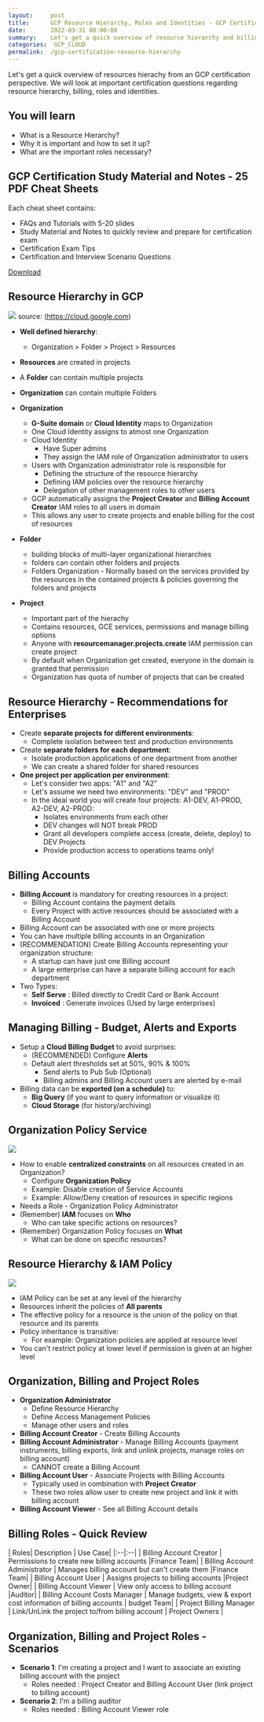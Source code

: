 ```yaml
---
layout:     post
title:      GCP Resource Hierarchy, Roles and Identities - GCP Certification Cheat Sheet
date:       2022-03-31 00:00:00
summary:    Let's get a quick overview of resource hierarchy and billing in google cloud and what roles, identities helps you setup the right hierachy for your google cloud workloads 
categories:  GCP_CLOUD
permalink:  /gcp-certification-resource-hierarchy
---
```


Let's get a quick overview of resources hierachy from an GCP certification perspective. We will look at important certification questions regarding resource hierarchy, billing, roles and identities.

## You will learn
- What is a Resource Hierarchy?
- Why it is important and how to set it up?
- What are the important roles necessary?

## GCP Certification Study Material and Notes - 25 PDF Cheat Sheets

Each cheat sheet contains:
- FAQs and Tutorials with 5-20 slides
- Study Material and Notes to quickly review and prepare for certification exam
- Certification Exam Tips
- Certification and Interview Scenario Questions

<div>
 <a href="https://links.in28minutes.com/cloud-in28minutes-teachable-free-link" target="_blank" class="button instagram">Download</a>
</div>

## Resource Hierarchy in GCP

![](./gcpimages/02-architecture/resource-hierarchy-overview.png)
source: (https://cloud.google.com)

- **Well defined hierarchy**:
	- Organization > Folder > Project > Resources
- **Resources** are created in projects
- A **Folder** can contain multiple projects
- **Organization** can contain multiple Folders

- **Organization** 
    - **G-Suite domain** or **Cloud Identity** maps to Organization
    - One Cloud Identity assigns to atmost one Organization
    - Cloud Identity
        - Have Super admins
        - They assign the IAM role of Organization administrator to users
    - Users with Organization administrator role is responsible for
        - Defining the structure of the resource hierarchy
        - Defining IAM policies over the resource hierarchy
        - Delegation of other management roles to other users
    - GCP automatically assigns the **Project Creator** and **Billing Account Creator** IAM roles to all users in domain
    - This allows any user to create projects and enable billing for the cost of resources
- **Folder**
    - building blocks of multi-layer organizational hierarchies
    - folders can contain other folders and projects
    - Folders Organization - Normally based on the services provided by the resources in the contained projects & policies governing the folders and projects
- **Project**
    - Important part of the hierachy
    - Contains resources, GCE services, permissions and manage billing options
    - Anyone with **resourcemanager.projects.create** IAM permission can create project
    - By default when Organization get created, everyone in the domain is granted that permission
    - Organization has quota of number of projects that can be created

## Resource Hierarchy - Recommendations for Enterprises

- Create **separate projects for different environments**:
	- Complete isolation between test and production environments
- Create **separate folders for each department**:
	- Isolate production applications of one department from another
	- We can create a shared folder for shared resources
- **One project per application per environment**: 
	- Let's consider two apps: "A1" and "A2"
	- Let's assume we need two environments: "DEV" and "PROD"
	- In the ideal world you will create four projects: A1-DEV, A1-PROD, A2-DEV, A2-PROD:
		- Isolates environments from each other
		- DEV changes will NOT break PROD
		- Grant all developers complete access (create, delete, deploy) to DEV Projects
		- Provide production access to operations teams only!

## Billing Accounts

- **Billing Account** is mandatory for creating resources in a project:
	- Billing Account contains the payment details
	- Every Project with active resources should be associated with a Billing Account
- Billing Account can be associated with one or more projects
- You can have multiple billing accounts in an Organization
- (RECOMMENDATION) Create Billing Accounts representing your organization structure:
	- A startup can have just one Billing account
	- A large enterprise can have a separate billing account for each department
- Two Types:
	- **Self Serve** : Billed directly to Credit Card or Bank Account
	- **Invoiced** : Generate invoices (Used by large enterprises)

## Managing Billing - Budget, Alerts and Exports

- Setup a **Cloud Billing Budget** to avoid surprises:
	- (RECOMMENDED) Configure **Alerts** 
	- Default alert thresholds set at 50%, 90% & 100%
		- Send alerts to Pub Sub (Optional)
		- Billing admins and Billing Account users are alerted by e-mail
- Billing data can be **exported (on a schedule)** to:
	- **Big Query** (if you want to query information or visualize it)
	- **Cloud Storage** (for history/archiving)

## Organization Policy Service

![](./gcpimages/00-icons/gcp/iam.png)

- How to enable **centralized constraints** on all resources created in an Organization?
	- Configure **Organization Policy**
	- Example: Disable creation of Service Accounts
	- Example: Allow/Deny creation of resources in specific regions
- Needs a Role - Organization Policy Administrator
- (Remember) **IAM** focuses on **Who** 
	- Who can take specific actions on resources?
- (Remember) Organization Policy focuses on **What** 
	- What can be done on specific resources?

## Resource Hierarchy & IAM Policy

![](./gcpimages/02-architecture/00-policy-role-resource.png)

- IAM Policy can be set at any level of the hierarchy
- Resources inherit the policies of **All parents**
- The effective policy for a resource is the union of the policy on that resource and its parents
- Policy inheritance is transitive:
	- For example: Organization policies are applied at resource level
- You can't restrict policy at lower level if permission is given at an higher level

## Organization, Billing and Project Roles

- **Organization Administrator**
	- Define Resource Hierarchy
	- Define Access Management Policies
	- Manage other users and roles
- **Billing Account Creator** - Create Billing Accounts
- **Billing Account Administrator** - Manage Billing Accounts (payment instruments, billing exports, link and unlink projects, manage roles on billing account)
	- CANNOT create a Billing Account
- **Billing Account User** - Associate Projects with Billing Accounts
	- Typically used in combination with **Project Creator**
	- These two roles allow user to create new project and link it with billing account
- **Billing Account Viewer** - See all Billing Account details

## Billing Roles - Quick Review

| Roles| Description | Use Case|
|:--|:--|
| Billing Account Creator | Permissions to create new billing accounts |Finance Team|
| Billing Account Administrator | Manages billing account but can't create them |Finance Team|
| Billing Account User | Assigns projects to billing accounts |Project Owner|
| Billing Account Viewer | View only access to billing account |Auditor|
| Billing Account Costs Manager | Manage budgets, view & export cost information of billing accounts | budget Team|
| Project Billing Manager | Link/UnLink the project to/from billing account | Project Owners |

## Organization, Billing and Project Roles - Scenarios

- **Scenario 1**: I'm creating a project and I want to associate an existing billing account with the project 
	- Roles needed : Project Creator and Billing Account User (link project to billing account)
- **Scenario 2**: I'm a billing auditor 
	- Roles needed : Billing Account Viewer role




